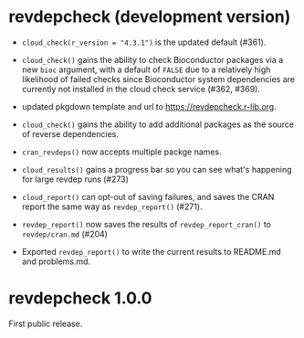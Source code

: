 # revdepcheck (development version)

* `cloud_check(r_version = "4.3.1")` is the updated default (#361).

* `cloud_check()` gains the ability to check Bioconductor packages via a new
  `bioc` argument, with a default of `FALSE` due to a relatively high likelihood
  of failed checks since Bioconductor system dependencies are currently not
  installed in the cloud check service (#362, #369).

* updated pkgdown template and url to https://revdepcheck.r-lib.org.

* `cloud_check()` gains the ability to add additional packages as the source
  of reverse dependencies.

* `cran_revdeps()` now accepts multiple packge names.

* `cloud_results()` gains a progress bar so you can see what's happening
  for large revdep runs (#273)

* `cloud_report()` can opt-out of saving failures, and saves the CRAN report
  the same way as `revdep_report()` (#271).

* `revdep_report()` now saves the results of `revdep_report_cran()` to
  `revdep/cran.md` (#204)

* Exported `revdep_report()` to write the current results to README.md
  and problems.md.


# revdepcheck 1.0.0

First public release.

